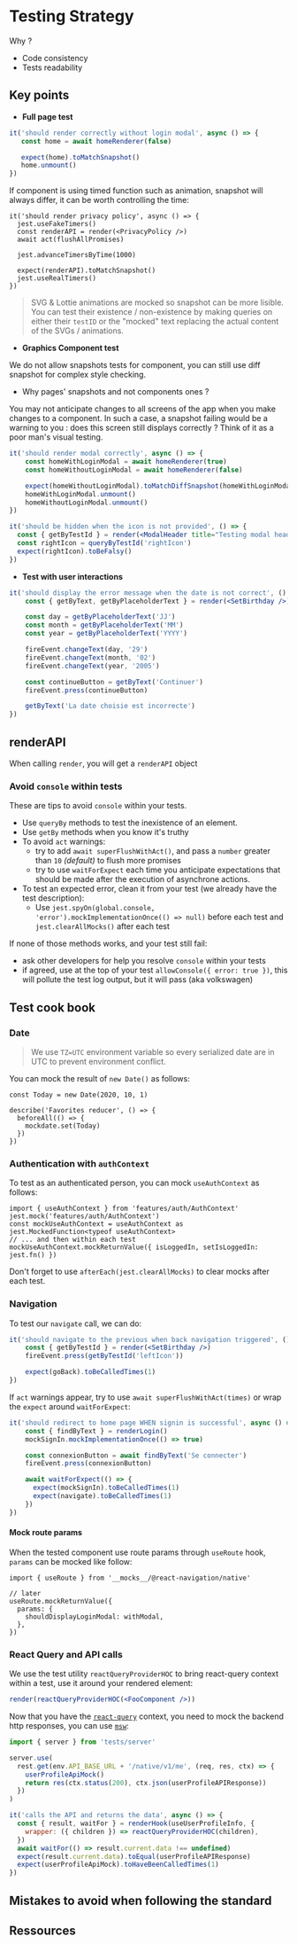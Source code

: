 # Testing Strategy

Why ?

- Code consistency
- Tests readability

## Key points

- **Full page test**

```jsx
it('should render correctly without login modal', async () => {
   const home = await homeRenderer(false)

   expect(home).toMatchSnapshot()
   home.unmount()
})
```

If component is using timed function such as animation, snapshot will always differ, it can be worth controlling the time:

```tsx
it('should render privacy policy', async () => {
  jest.useFakeTimers()
  const renderAPI = render(<PrivacyPolicy />)
  await act(flushAllPromises)

  jest.advanceTimersByTime(1000)

  expect(renderAPI).toMatchSnapshot()
  jest.useRealTimers()
})
```

> SVG & Lottie animations are mocked so snapshot can be more lisible.
> You can test their existence / non-existence by making queries on either their `testID` or the "mocked" text replacing the actual content of the SVGs / animations.

- **Graphics Component test**

We do not allow snapshots tests for component, you can still use diff snapshot for complex style checking.

- Why pages' snapshots and not components ones ?

You may not anticipate changes to all screens of the app when you make changes to a component. In such a case, a snapshot failing would be a warning to you : does this screen still displays correctly ?
Think of it as a poor man's visual testing. 

```jsx
it('should render modal correctly', async () => {
    const homeWithLoginModal = await homeRenderer(true)
    const homeWithoutLoginModal = await homeRenderer(false)

    expect(homeWithoutLoginModal).toMatchDiffSnapshot(homeWithLoginModal)
    homeWithLoginModal.unmount()
    homeWithoutLoginModal.unmount()
})
```

```jsx
it('should be hidden when the icon is not provided', () => {
  const { getByTestId } = render(<ModalHeader title="Testing modal header rendering" />)
  const rightIcon = queryByTestId('rightIcon')
  expect(rightIcon).toBeFalsy()
})
```

- **Test with user interactions**

```jsx
it('should display the error message when the date is not correct', () => {
    const { getByText, getByPlaceholderText } = render(<SetBirthday />)

    const day = getByPlaceholderText('JJ')
    const month = getByPlaceholderText('MM')
    const year = getByPlaceholderText('YYYY')

    fireEvent.changeText(day, '29')
    fireEvent.changeText(month, '02')
    fireEvent.changeText(year, '2005')

    const continueButton = getByText('Continuer')
    fireEvent.press(continueButton)

    getByText('La date choisie est incorrecte')
})
```

## renderAPI

When calling `render`, you will get a `renderAPI` object

### Avoid `console` within tests

These are tips to avoid `console` within your tests.

- Use `queryBy` methods to test the inexistence of an element.
- Use `getBy` methods when you know it's truthy
- To avoid `act` warnings:
  - try to add `await superFlushWithAct()`, and pass a `number` greater than `10` *(default)* to flush more promises
  - try to use `waitForExpect` each time you anticipate expectations that should be made after the execution of asynchrone actions.
- To test an expected error, clean it from your test (we already have the test description):
  - Use `jest.spyOn(global.console, 'error').mockImplementationOnce(() => null)` before each test and `jest.clearAllMocks()` after each test
  
If none of those methods works, and your test still fail: 

- ask other developers for help you resolve `console` within your tests
- if agreed, use at the top of your test `allowConsole({ error: true })`, 
this will pollute the test log output, but it will pass (aka volkswagen)  

## Test cook book

### Date

> We use `TZ=UTC` environment variable so every serialized date are in UTC to prevent environment conflict.

You can mock the result of `new Date()` as follows:

```tsx
const Today = new Date(2020, 10, 1)

describe('Favorites reducer', () => {
  beforeAll(() => {
    mockdate.set(Today)
  })
})
```

### Authentication with `authContext`

To test as an authenticated person, you can mock `useAuthContext` as follows:

```tsx
import { useAuthContext } from 'features/auth/AuthContext'
jest.mock('features/auth/AuthContext')
const mockUseAuthContext = useAuthContext as jest.MockedFunction<typeof useAuthContext>
// ... and then within each test
mockUseAuthContext.mockReturnValue({ isLoggedIn, setIsLoggedIn: jest.fn() })
```

Don't forget to use `afterEach(jest.clearAllMocks)` to clear mocks after each test.

### Navigation

To test our `navigate` call, we can do: 

```jsx
it('should navigate to the previous when back navigation triggered', () => {
    const { getByTestId } = render(<SetBirthday />)
    fireEvent.press(getByTestId('leftIcon'))

    expect(goBack).toBeCalledTimes(1)
})
```

If `act` warnings appear, try to use `await superFlushWithAct(times)` or wrap the `expect` around `waitForExpect`: 

```jsx
it('should redirect to home page WHEN signin is successful', async () => {
    const { findByText } = renderLogin()
    mockSignIn.mockImplementationOnce(() => true)

    const connexionButton = await findByText('Se connecter')
    fireEvent.press(connexionButton)

    await waitForExpect(() => {
      expect(mockSignIn).toBeCalledTimes(1)
      expect(navigate).toBeCalledTimes(1)
    })
})
```

#### Mock route params

When the tested component use route params through `useRoute` hook, `params` can be mocked like follow:
```tsx
import { useRoute } from '__mocks__/@react-navigation/native'

// later
useRoute.mockReturnValue({
  params: {
    shouldDisplayLoginModal: withModal,
  },
})
```


### React Query and API calls

We use the test utility `reactQueryProviderHOC` to bring react-query context within a test, use it around your rendered element:

```jsx
render(reactQueryProviderHOC(<FooComponent />))
```

Now that you have the [`react-query`](https://react-query.tanstack.com/) context, you need to mock the backend http responses, you can use [`msw`](https://github.com/mswjs/msw):

```jsx
import { server } from 'tests/server'

server.use(
  rest.get(env.API_BASE_URL + '/native/v1/me', (req, res, ctx) => {
    userProfileApiMock()
    return res(ctx.status(200), ctx.json(userProfileAPIResponse))
  })
)

it('calls the API and returns the data', async () => {
  const { result, waitFor } = renderHook(useUserProfileInfo, {
    wrapper: ({ children }) => reactQueryProviderHOC(children),
  })
  await waitFor(() => result.current.data !== undefined)
  expect(result.current.data).toEqual(userProfileAPIResponse)
  expect(userProfileApiMock).toHaveBeenCalledTimes(1)
})
```

## Mistakes to avoid when following the standard

## Ressources
